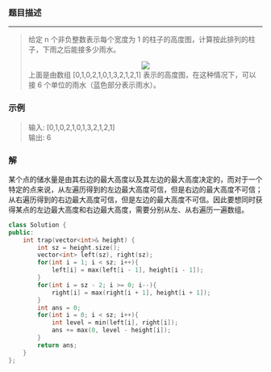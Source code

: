 ### 题目描述
***

> 给定 n 个非负整数表示每个宽度为 1 的柱子的高度图，计算按此排列的柱子，下雨之后能接多少雨水。  
> <div align=center><img src="https://assets.leetcode-cn.com/aliyun-lc-upload/uploads/2018/10/22/rainwatertrap.png"/></div>  
> 上面是由数组 [0,1,0,2,1,0,1,3,2,1,2,1] 表示的高度图，在这种情况下，可以接 6 个单位的雨水（蓝色部分表示雨水）。

### 示例
> 输入: [0,1,0,2,1,0,1,3,2,1,2,1]  
> 输出: 6

### 解
某个点的储水量是由其右边的最大高度以及其左边的最大高度决定的，而对于一个特定的点来说，从左遍历得到的左边最大高度可信，但是右边的最大高度不可信；从右遍历得到的右边最大高度可信，但是左边的最大高度不可信。因此要想同时获得某点的左边最大高度和右边最大高度，需要分别从左、从右遍历一遍数组。
```C++
class Solution {
public:
    int trap(vector<int>& height) {
        int sz = height.size();
        vector<int> left(sz), right(sz);
        for(int i = 1; i < sz; i++){
            left[i] = max(left[i - 1], height[i - 1]);
        }
        for(int i = sz - 2; i >= 0; i--){
            right[i] = max(right[i + 1], height[i + 1]);
        }
        int ans = 0;
        for(int i = 0; i < sz; i++){
            int level = min(left[i], right[i]);
			ans += max(0, level - height[i]);
        }
        return ans;
    }
};
```